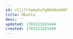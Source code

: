 ```yaml
---
id: vljjfrtemykufg9k84eh68f
title: Ubuntu
desc: ''
updated: 1703223281444
created: 1703223281444
---
```


